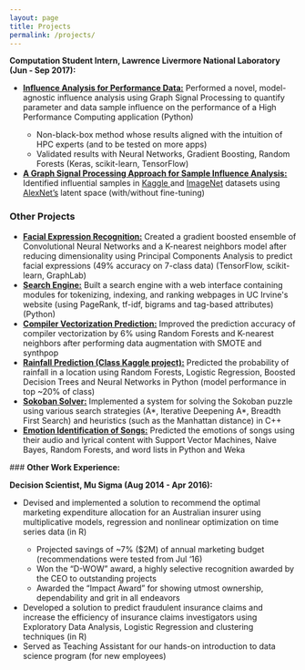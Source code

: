 ```yaml
---
layout: page
title: Projects
permalink: /projects/
---
```

<p align="justify">

<b>Computation Student Intern, Lawrence Livermore National Laboratory (Jun - Sep 2017):</b>
                <ul>
                        <li><b><a class="page-link"  href="/influence_analysis_performance"><u>Influence Analysis for Performance Data:</u></a></b> Performed a novel, model-agnostic influence analysis using Graph Signal Processing to quantify parameter and data
sample influence on the performance of a High Performance Computing application (Python)</li>
                                <ul>
                                        <li>Non-black-box method whose results aligned with the intuition of HPC experts (and to be tested on more apps)</li>
                                        <li>Validated results with Neural Networks, Gradient Boosting, Random Forests (Keras, scikit-learn, TensorFlow)</li>
                                </ul>
                        <li><b><a class="page-link" href="/graph_signal_processing"><u>A Graph Signal Processing Approach for Sample Influence Analysis:</u></a></b> Identified influential samples in <a href="https://www.kaggle.com/c/dogs-vs-cats">Kaggle </a>and <a href="http://www.image-net.org">ImageNet</a> datasets using <a href="https://papers.nips.cc/paper/4824-imagenet-classification-with-deep-convolutional-neural-networks.pdf">AlexNet’s</a> latent space (with/without fine-tuning)</li>
                </ul>
</p>

### <b> Other Projects </b>
<p>
<ul>
	<li><a class="page-link" href = "/facial_expression_recognition"><b><u>Facial Expression Recognition:</u></b></a> Created a gradient boosted ensemble of Convolutional Neural Networks and a K-nearest neighbors model after reducing dimensionality using Principal Components Analysis to predict facial expressions (49% accuracy on 7-class data) (TensorFlow, scikit-learn, GraphLab)<br></li>
	<li><a class="page-link" href = "/search_engine"><b><u>Search Engine:</u></b></a> Built a search engine with a web interface containing modules for tokenizing, indexing, and ranking webpages in UC Irvine's website (using PageRank, tf-idf, bigrams and tag-based attributes) (Python)<br></li>
	<li><a class="page-link" href = "/compiler_vectorization_prediction"> <b><u>Compiler Vectorization Prediction:</u></b></a> Improved the prediction accuracy of compiler vectorization by 6% using Random Forests and K-nearest neighbors after performing data augmentation with SMOTE and synthpop<br></li>
	<li><a class="page-link" href = "/rainfall_prediction"><b><u>Rainfall Prediction (Class Kaggle project):</u></b></a> Predicted the probability of rainfall in a location using Random Forests, Logistic Regression, Boosted Decision Trees and Neural Networks in Python (model performance in top ~20% of class)<br></li>
	<li><a class="page-link" href = "/sokoban_solver"><b><u>Sokoban Solver:</u></b></a> Implemented a system for solving the Sokoban puzzle using various search strategies (A*, Iterative Deepening A*, Breadth First Search) and heuristics (such as the Manhattan distance) in C++<br></li>
	<li><a class="page-link" href = "/emotion_identification"><b><u>Emotion Identification of Songs:</u></b></a> Predicted the emotions of songs using their audio and lyrical content with Support Vector Machines, Naive Bayes, Random Forests, and word lists in Python and Weka<br></li>
</ul>
</p>
### <b>Other Work Experience:</b>
<p>
<b>Decision Scientist, Mu Sigma (Aug 2014 - Apr 2016): </b>
		<ul>
			<li>Devised and implemented a solution to recommend the optimal marketing expenditure allocation for an Australian
insurer using multiplicative models, regression and nonlinear optimization on time series data (in R)</li>
				<ul>
					<li>Projected savings of ~7% ($2M) of annual marketing budget (recommendations were tested from Jul ‘16)</li>
					<li>Won the “D-WOW” award, a highly selective recognition awarded by the CEO to outstanding projects</li>
					<li>Awarded the “Impact Award” for showing utmost ownership, dependability and grit in all endeavors</li>
				</ul>
			<li>Developed a solution to predict fraudulent insurance claims and increase the efficiency of insurance claims investigators using Exploratory Data Analysis, Logistic Regression and clustering techniques (in R)</li>
			<li>Served as Teaching Assistant for our hands-on introduction to data science program (for new employees)</li>
		</ul>

</p>
